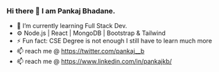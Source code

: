 ### Hi there 👋 I am Pankaj Bhadane.
- 🌱 I’m currently learning Full Stack Dev.
- ⚙️ Node.js | React | MongoDB | Bootstrap & Tailwind
- ⚡ Fun fact: CSE Degree is not enough I still have to learn much more
- 📫 reach me @ https://twitter.com/pankaj__b
- 📫 reach me @ https://www.linkedin.com/in/pankajkb/

